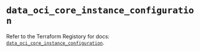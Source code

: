 # `data_oci_core_instance_configuration`

Refer to the Terraform Registory for docs: [`data_oci_core_instance_configuration`](https://registry.terraform.io/providers/oracle/oci/6.18.0/docs/data-sources/core_instance_configuration).
